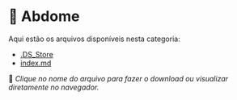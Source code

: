 # 📂 Abdome

Aqui estão os arquivos disponíveis nesta categoria:

- [.DS_Store](.DS_Store)
- [index.md](index.md)

📌 *Clique no nome do arquivo para fazer o download ou visualizar diretamente no navegador.*
